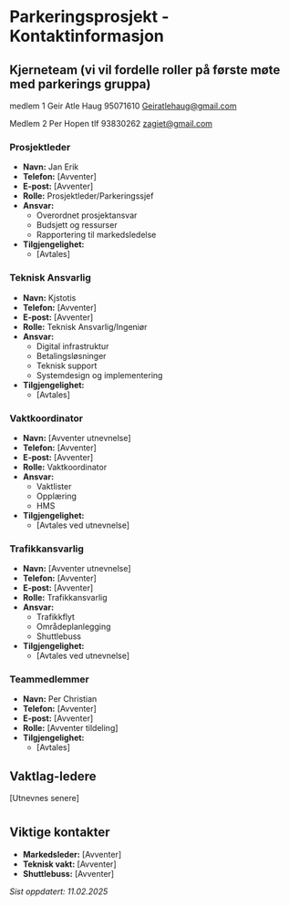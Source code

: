 # Parkeringsprosjekt - Kontaktinformasjon

## Kjerneteam (vi vil fordelle roller på første møte med parkerings gruppa)

medlem 1 
Geir Atle Haug 95071610 Geiratlehaug@gmail.com 

Medlem 2
Per Hopen tlf 93830262 zagiet@gmail.com



### Prosjektleder

- **Navn:** Jan Erik
- **Telefon:** [Avventer]
- **E-post:** [Avventer]
- **Rolle:** Prosjektleder/Parkeringssjef
- **Ansvar:**
  * Overordnet prosjektansvar
  * Budsjett og ressurser
  * Rapportering til markedsledelse
- **Tilgjengelighet:** 
  * [Avtales]

### Teknisk Ansvarlig

- **Navn:** Kjstotis
- **Telefon:** [Avventer]
- **E-post:** [Avventer]
- **Rolle:** Teknisk Ansvarlig/Ingeniør
- **Ansvar:**
  * Digital infrastruktur
  * Betalingsløsninger
  * Teknisk support
  * Systemdesign og implementering
- **Tilgjengelighet:**
  * [Avtales]

### Vaktkoordinator

- **Navn:** [Avventer utnevnelse]
- **Telefon:** [Avventer]
- **E-post:** [Avventer]
- **Rolle:** Vaktkoordinator
- **Ansvar:**
  * Vaktlister
  * Opplæring
  * HMS
- **Tilgjengelighet:**
  * [Avtales ved utnevnelse]

### Trafikkansvarlig

- **Navn:** [Avventer utnevnelse]
- **Telefon:** [Avventer]
- **E-post:** [Avventer]
- **Rolle:** Trafikkansvarlig
- **Ansvar:**
  * Trafikkflyt
  * Områdeplanlegging
  * Shuttlebuss
- **Tilgjengelighet:**
  * [Avtales ved utnevnelse]

### Teammedlemmer

- **Navn:** Per Christian
- **Telefon:** [Avventer]
- **E-post:** [Avventer]
- **Rolle:** [Avventer tildeling]
- **Tilgjengelighet:** 
  * [Avtales]

## Vaktlag-ledere

[Utnevnes senere]

# 

## Viktige kontakter

- **Markedsleder:** [Avventer]
- **Teknisk vakt:** [Avventer]
- **Shuttlebuss:** [Avventer]

*Sist oppdatert: 11.02.2025*
